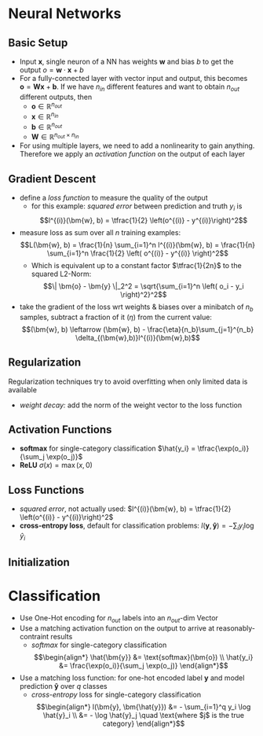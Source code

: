 # Neural Networks

## Basic Setup
- Input $\bm{x}$, single neuron of a NN has weights $\bm{w}$ and bias $b$ to get the output $o = \bm{w} \cdot \bm{x} + b$ 
- For a fully-connected layer with vector input and output, this becomes $\bm{o} = \bm{Wx} + \bm{b}$. If we have $n_{in}$ different features and want to obtain $n_{out}$ different outputs, then 
	- $\bm{o} \in \mathbb{R}^{n_{out}}$
	- $\bm{x} \in \mathbb{R}^{n_{in}}$
	- $\bm{b} \in \mathbb{R}^{n_{out}}$
	- $\bm{W} \in \mathbb{R}^{n_{out} \times n_{in}}$ 
- For using multiple layers, we need to add a nonlinearity to gain anything. Therefore we apply an *activation function* on the output of each layer
## Gradient Descent

- define a *loss function* to measure the quality of the output
	- for this example: *squared error* between prediction and truth $y_i$ is $$l^{(i)}(\bm{w}, b) = \tfrac{1}{2} \left(o^{(i)} - y^{(i)}\right)^2$$ 
- measure loss as sum over all $n$ training examples:  $$L(\bm{w}, b) = \frac{1}{n} \sum_{i=1}^n l^{(i)}(\bm{w}, b) = \frac{1}{n} \sum_{i=1}^n \frac{1}{2} \left( o^{(i)} - y^{(i)} \right)^2$$
	- Which is equivalent up to a constant factor $\tfrac{1}{2n}$  to the squared L2-Norm: $$\| \bm{o} - \bm{y} \|_2^2 = \sqrt{\sum_{i=1}^n \left( o_i - y_i \right)^2}^2$$ 
- take the gradient of the loss wrt weights & biases over a minibatch of $n_b$ samples, subtract a fraction of it $(\eta)$ from the current value: $$(\bm{w}, b) \leftarrow (\bm{w}, b) - \frac{\eta}{n_b}\sum_{j=1}^{n_b} \delta_{(\bm{w},b)}l^{(i)}(\bm{w},b)$$

## Regularization

Regularization techniques try to avoid overfitting when only limited data is available

- *weight decay:* add the norm of the weight vector to the loss function 

## Activation Functions
- **softmax** for single-category classification $\hat{y_i} = \tfrac{\exp(o_i)}{\sum_j \exp(o_j)}$
- **ReLU** $\sigma(x) = \max(x, 0)$


## Loss Functions
- *squared error*, not actually used: $l^{(i)}(\bm{w}, b) = \tfrac{1}{2} \left(o^{(i)} - y^{(i)}\right)^2$
- **cross-entropy loss**, default for classification problems: $l(\bm{y}, \bm{\hat{y}}) = - \sum_i y_i \log \hat{y}_i$

## Initialization

# Classification

- Use One-Hot encoding for $n_{out}$ labels into an $n_{out}$-dim Vector
- Use a matching activation function on the output to arrive at reasonably-contraint results
	- *softmax* for single-category classification $$\begin{align*} \hat{\bm{y}} &= \text{softmax}(\bm{o}) \\ \hat{y_i} &= \frac{\exp(o_i)}{\sum_j \exp(o_j)} \end{align*}$$
- Use a matching loss function: for one-hot encoded label $\bm{y}$ and model prediction $\bm{\hat{y}}$ over $q$ classes
	- *cross-entropy* loss for single-category classification $$\begin{align*} l(\bm{y}, \bm{\hat{y}}) &= - \sum_{i=1}^q y_i \log \hat{y}_i \\ &= - \log \hat{y}_j \quad \text{where $j$ is the true category} \end{align*}$$
